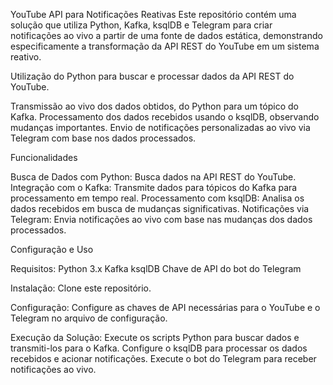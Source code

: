 YouTube API para Notificações Reativas
Este repositório contém uma solução que utiliza Python, Kafka, ksqlDB e Telegram para criar notificações ao vivo a partir de uma fonte de dados estática, demonstrando especificamente a transformação da API REST do YouTube em um sistema reativo.

Utilização do Python para buscar e processar dados da API REST do YouTube.

Transmissão ao vivo dos dados obtidos, do Python para um tópico do Kafka.
Processamento dos dados recebidos usando o ksqlDB, observando mudanças importantes.
Envio de notificações personalizadas ao vivo via Telegram com base nos dados processados.

Funcionalidades

Busca de Dados com Python: Busca dados na API REST do YouTube.
Integração com o Kafka: Transmite dados para tópicos do Kafka para processamento em tempo real.
Processamento com ksqlDB: Analisa os dados recebidos em busca de mudanças significativas.
Notificações via Telegram: Envia notificações ao vivo com base nas mudanças dos dados processados.

Configuração e Uso

Requisitos:
Python 3.x
Kafka
ksqlDB
Chave de API do bot do Telegram

Instalação:
Clone este repositório.

Configuração:
Configure as chaves de API necessárias para o YouTube e o Telegram no arquivo de configuração.

Execução da Solução:
Execute os scripts Python para buscar dados e transmiti-los para o Kafka.
Configure o ksqlDB para processar os dados recebidos e acionar notificações.
Execute o bot do Telegram para receber notificações ao vivo.
